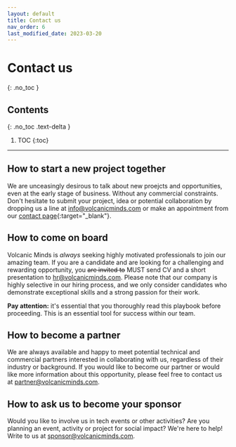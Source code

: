 ```yaml
---
layout: default
title: Contact us
nav_order: 6
last_modified_date: 2023-03-20
---
```


# Contact us
{: .no_toc }

## Contents
{: .no_toc .text-delta }

1. TOC
{:toc}

---

## How to start a new project together

We are unceasingly desirous to talk about new proejcts and opportunities, even at the early stage of business. Without any commercial constraints. Don't hesitate to submit your project, idea or potential collaboration by dropping us a line at [info@volcanicminds.com](mailto:info@volcanicminds.com) or make an appointment from our [contact page](https://volcanicminds.com/contacts){:target="_blank"}.

## How to come on board

Volcanic Minds is _always_ seeking highly motivated professionals to join our amazing team. If you are a candidate and are looking for a challenging and rewarding opportunity, you ~~are invited to~~ MUST send CV and a short presentation to [hr@volcanicminds.com](mailto:hr@volcanicminds.com). Please note that our company is highly selective in our hiring process, and we only consider candidates who demonstrate exceptional skills and a strong passion for their work.

**Pay attention:** it's essential that you thoroughly read this playbook before proceeding. This is an essential tool for success within our team.

## How to become a partner

 We are always available and happy to meet potential technical and commercial partners interested in collaborating with us, regardless of their industry or background. If you would like to become our partner or would like more information about this opportunity, please feel free to contact us at [partner@volcanicminds.com](mailto:partner@volcanicminds.com).

## How to ask us to become your sponsor

Would you like to involve us in tech events or other activities? Are you planning an event, activity or project for social impact? We're here to help! Write to us at [sponsor@volcanicminds.com](mailto:sponsor@volcanicminds.com).
